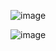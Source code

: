 ![image](https://github.com/user-attachments/assets/b7ca5c44-1b1e-4f93-9d70-459fbc934d85)

  ![image](https://github.com/user-attachments/assets/9881c15e-5a0e-4389-8263-ca57cd321032)
